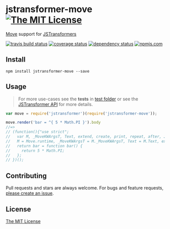 # jstransformer-move [![The MIT License][license-img]][license-url]

[Move](https://github.com/rsms/move) support for [JSTransformers][jstransformers-url]

[![travis build status][travis-img]][travis-url] [![coverage status][coveralls-img]][coveralls-url] [![dependency status][david-img]][david-url] [![npmjs.com][npmjs-img]][npmjs-url]


## Install
```
npm install jstransformer-move --save
```


## Usage
> For more use-cases see the **tests** in [test folder](./test) or see the [JSTransformer API](http://github.com/jstransformers/jstransformer#api) for more details.

```js
var move = require('jstransformer')(require('jstransformer-move'));

move.render('bar = ^{ 5 * Math.PI }').body
//=>
// (function(){"use strict";
//   var M, _MoveKWArgsT, Text, extend, create, print, repeat, after, JSON, __class, EventEmitter, bar;
//   M = Move.runtime, _MoveKWArgsT = M._MoveKWArgsT, Text = M.Text, extend = M.extend, create = M.create, print = M.print, repeat = M.repeat, after = M.after, JSON = M.JSON, __class = M.__class, EventEmitter = M.EventEmitter;
//   return bar = function bar() {
//     return 5 * Math.PI;
//   };
// })();
```


## Contributing
Pull requests and stars are always welcome. For bugs and feature requests, [please create an issue](https://github.com/tunnckoCore/jstransformer-move/issues/new).


## License
[The MIT License][license-url]


[npmjs-url]: https://www.npmjs.com/package/jstransformer-move
[npmjs-img]: https://img.shields.io/npm/v/jstransformer-move.svg

[license-url]: ./LICENSE
[license-img]: https://img.shields.io/badge/license-MIT-blue.svg

[travis-url]: https://travis-ci.org/tunnckoCore/jstransformer-move
[travis-img]: https://img.shields.io/travis/tunnckoCore/jstransformer-move.svg

[coveralls-url]: https://coveralls.io/r/tunnckoCore/jstransformer-move
[coveralls-img]: https://img.shields.io/coveralls/tunnckoCore/jstransformer-move.svg

[david-url]: https://david-dm.org/tunnckoCore/jstransformer-move
[david-img]: https://img.shields.io/david/tunnckoCore/jstransformer-move.svg

[jstransformers-url]: http://github.com/jstransformers
